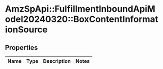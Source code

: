 # AmzSpApi::FulfillmentInboundApiModel20240320::BoxContentInformationSource

## Properties
Name | Type | Description | Notes
------------ | ------------- | ------------- | -------------

